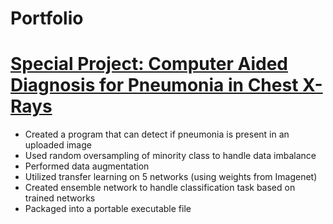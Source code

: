 # Portfolio

# [Special Project: Computer Aided Diagnosis for Pneumonia in Chest X-Rays](https://github.com/LeafyGlance/Pneumonia_Detection)
* Created a program that can detect if pneumonia is present in an uploaded image
* Used random oversampling of minority class to handle data imbalance
* Performed data augmentation
* Utilized transfer learning on 5 networks (using weights from Imagenet)
* Created ensemble network to handle classification task based on trained networks
* Packaged into a portable executable file
